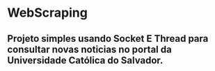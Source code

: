 # WebScraping

## Projeto simples usando Socket E Thread para consultar novas noticias no portal da Universidade Católica do Salvador.